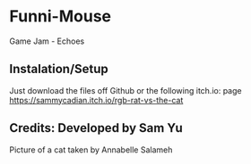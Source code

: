 # Funni-Mouse
 Game Jam - Echoes
## Instalation/Setup
 Just download the files off Github or the following itch.io: page https://sammycadian.itch.io/rgb-rat-vs-the-cat
## Credits: Developed by Sam Yu
   Picture of a cat taken by Annabelle Salameh
